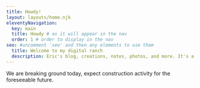 ```yaml
---
title: Howdy!
layout: layouts/home.njk
eleventyNavigation:
  key: main
  title: Howdy # as it will appear in the nav
  order: 1 # order to display in the nav
seo: #uncomment 'seo' and then any elements to use them
  title: Welcome to my digital ranch
  description: Eric's blog, creations, notes, photos, and more. It's a digital garden, a commonplace book, a modern day cabinet of curiosities.
---
```


We are breaking ground today, expect construction activity for the foreseeable future.
